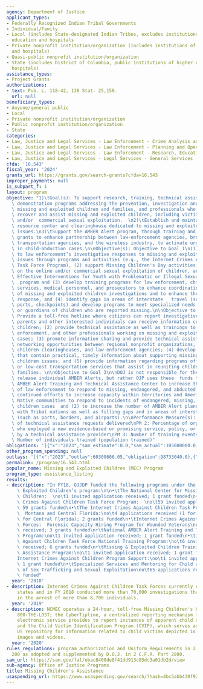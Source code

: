 ```yaml
---
agency: Department of Justice
applicant_types:
- Federally Recognized Indian Tribal Governments
- Individual/Family
- Local (includes State-designated Indian Tribes, excludes institutions of higher
  education and hospitals
- Private nonprofit institution/organization (includes institutions of higher education
  and hospitals)
- Quasi-public nonprofit institution/organization
- State (includes District of Columbia, public institutions of higher education and
  hospitals)
assistance_types:
- Project Grants
authorizations:
- text: Pub. L. 118-42, 138 Stat. 25,150.
  url: null
beneficiary_types:
- Anyone/general public
- Local
- Private nonprofit institution/organization
- Public nonprofit institution/organization
- State
categories:
- Law, Justice and Legal Services - Law Enforcement - Crime Analysis and Data
- Law, Justice and Legal Services - Law Enforcement - Planning and Operations
- Law, Justice and Legal Services - Law Enforcement - Research, Education, Training
- Law, Justice and Legal Services - Legal Services - General Services
cfda: '16.543'
fiscal_year: '2024'
grants_url: https://grants.gov/search-grants?cfda=16.543
improper_payments: null
is_subpart_f: 1
layout: program
objective: "1)\tGoal(s): To support research, training, technical assistance, and\
  \ demonstration programs addressing the prevention, investigation and services for\
  \ missing and exploited children and families, and professionals who work to prevent,\
  \ recover and assist missing and exploited children, including victims of online\
  \ and/or  commercial sexual exploitation.  \n2)\tEstablish and maintain a national\
  \ resource center and clearinghouse dedicated to missing and exploited children\
  \ issues.\n3)\tSupport the AMBER Alert program, through training and technical assistance\
  \ grants to enhance partnership between law-enforcement agencies, broadcasters,\
  \ transportation agencies, and the wireless industry, to activate urgent bulletins\
  \ in child-abduction cases.\n\nObjective(s): Objective to Goal 1\n(1) Support enhancements\
  \ to law enforcement’s investigative responses to missing and exploited children\
  \ issues through programs and activities (e.g., the Internet Crimes Against Children\
  \ Task Force Program), (2) support Missing Children's Day activities, programs focused\
  \ on the online and/or commercial sexual exploitation of children, and the Supporting\
  \ Effective Interventions for Youth with Problematic or Illegal Sexual Behavior\
  \  program and (3) develop training programs for law enforcement, child protective\
  \ services, medical personnel, and prosecutors to enhance coordination and effectiveness\
  \ of missing and exploited children investigations and to enhance the overall system\
  \ response, and (4) identify gaps in areas of interstate   travel (such as borders,\
  \ ports, checkpoints) and develop programs to meet specialized needs of parents\
  \ or guardians of children who are reported missing.\n\nObjective to Goal 2\n(1)\
  \ Provide a toll-free hotline where citizens can report investigative leads and\
  \ parents and other interested individuals can receive information concerning missing\
  \ children; (2) provide technical assistance as well as trainings to parents, law\
  \ enforcement, and other professionals working on missing and exploited children\
  \ cases; (3) promote information sharing and provide technical assistance by encouraging\
  \ networking opportunities between regional nonprofit organizations, state missing\
  \ children clearinghouses, and law enforcement agencies; (4) develop publications\
  \ that contain practical, timely information about supporting missing and exploited\
  \ children issues; and (5) provide information regarding programs offering free\
  \ or low-cost transportation services that assist in reuniting children with their\
  \ families. \n\nObjective to Goal 3\n\nDOJ is not responsible for the decision to\
  \ release individual AMBER Alerts, but rather OJP uses these  funds to support the\
  \ AMBER Alert Training and Technical Assistance Center to increase the capacity\
  \ of law enforcement to respond to missing, endangered, and abducted children including\
  \ continued efforts to increase capacity within territories and American Indian/Alaska\
  \ Native communities to respond to incidents of endangered, missing, and abducted\
  \ children cases  and (2) to increase the number of AMBER Alert plans developed\
  \ with Tribal nations as well as filling gaps and in areas of interstate travel\
  \ (such as ports, borders, and airports).\n\nPerformance Measure(s): \nPM 1: Percentage\
  \ of technical assistance requests delivered\nPM 2: Percentage of organizations\
  \ who employed a new evidence-based or promising service, policy, or practice recommended\
  \ by a technical assistance provider\nPM 3: Number of training events held\nPM 4:\
  \ Number of individuals trained (population trained)"
obligations: '[{"x":"2023","sam_estimate":0.0,"sam_actual":105000000.0,"usa_spending_actual":130567253.76},{"x":"2024","sam_estimate":0.0,"sam_actual":128849673.0,"usa_spending_actual":57805265.46},{"x":"2025","sam_estimate":0.0,"sam_actual":74999999.0,"usa_spending_actual":27356909.0}]'
other_program_spending: null
outlays: '[{"x":"2023","outlay":60300606.05,"obligation":98733040.0},{"x":"2024","outlay":248975.06,"obligation":47072955.47},{"x":"2025","outlay":0.0,"obligation":17609946.0}]'
permalink: /program/16.543.html
popular_name: Missing and Exploited Children (MEC) Program
program_type: assistance_listing
results:
- description: "In FY18, OJJDP funded the following programs under the Missing and\
    \ Exploited Children’s program:\n\n•\tThe National Center for Missing & Exploited\
    \ Children:  \no\t1 invited application received; 1 grant funded\n•\tThe Internet\
    \ Crimes Against Children Task Force Program:  \no\t59 invited applications received;\
    \ 59 grants funded\n•\tThe Internet Crimes Against Children Task Force Program:\
    \  Montana and Central Florida:\no\t4 applications received (1 for Montana & 3\
    \ for Central Florida); 2 grants funded\n•\tInternet Crimes Against Children Task\
    \ Forces:  Forensic Capacity Hiring Program for Wounded Veterans\no\t4 applications\
    \ received; 3 grants funded\n•\tNational AMBER Alert Training and Technical Assistance\
    \ Program:\no\t1 invited application received; 1 grant funded\n•\tInternet Crimes\
    \ Against Children Task Force National Training Program:\no\t6 invited application\
    \ received; 6 grants funded\n•\tMissing & Exploited Children Training and Technical\
    \ Assistance Program:\no\t1 invited application received; 1 grant funded\n•\t\
    Internet Crimes Against Children Program Support:\no\t1 invited application received;\
    \ 1 grant funded\n•\tSpecialized Services and Mentoring for Child and Youth Victims\
    \ of Sex Trafficking and Sexual Exploitation\no\t65 applications received; 3 grants\
    \ funded"
  year: '2018'
- description: Internet Crimes Against Children Task Forces currently cover all 50
    states and in FY 2018 conducted more than 70,000 investigations that have resulted
    in the arrest of more than 8,700 individuals.
  year: '2019'
- description: NCMEC operates a 24-hour, toll-free Missing Children's Hoteline at
    800-THE-LOST; the CyberTipline, a centralized reporting mechanism for public and
    electronic service provides to report instances of apparent child sexual exploitations;
    and the Child Victim Identification Program (CVIP), which serves as the central
    US repository for information related to child victims depicted in sexually exploitive
    images and videos.
  year: '2020'
rules_regulations: program authorization and Uniform Requirements in 2 C.F.R. Part
  200 as adopted and supplemented by D.O.J. in 2 C.F.R. Part 2800.
sam_url: https://sam.gov/fal/ebac8400de8f41dd913c85dc3a01db2d/view
sub-agency: Office of Justice Programs
title: Missing Children's Assistance
usaspending_url: https://www.usaspending.gov/search/?hash=4bc5abb430f9218b1db7fae5365ce3e1
---
```

